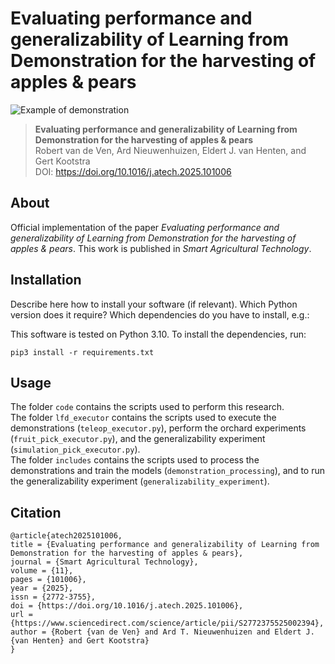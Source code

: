 # Evaluating performance and generalizability of Learning from Demonstration for the harvesting of apples & pears
![Example of demonstration](assets/grasp_TO.jpg "Example of demonstration")
> **Evaluating performance and generalizability of Learning from Demonstration for the harvesting of apples & pears**\
> Robert van de Ven, Ard Nieuwenhuizen, Eldert J. van Henten, and Gert Kootstra\
> DOI: https://doi.org/10.1016/j.atech.2025.101006

## About
Official implementation of the paper *Evaluating performance and generalizability of Learning from Demonstration for the harvesting of apples & pears*. This work is published in *Smart Agricultural Technology*.

## Installation
Describe here how to install your software (if relevant). Which Python version does it require? Which dependencies do you have to install, e.g.:

This software is tested on Python 3.10. To install the dependencies, run:
```
pip3 install -r requirements.txt
```

## Usage
The folder ``code`` contains the scripts used to perform this research. \
The folder ``lfd_executor`` contains the scripts used to execute the demonstrations (``teleop_executor.py``), perform the orchard experiments (``fruit_pick_executor.py``), and the generalizability experiment (``simulation_pick_executor.py``). \
The folder ``includes`` contains the scripts used to process the demonstrations and train the models (``demonstration_processing``),  and to run the generalizability experiment (``generalizability_experiment``). 

## Citation
```
@article{atech2025101006,
title = {Evaluating performance and generalizability of Learning from Demonstration for the harvesting of apples & pears},
journal = {Smart Agricultural Technology},
volume = {11},
pages = {101006},
year = {2025},
issn = {2772-3755},
doi = {https://doi.org/10.1016/j.atech.2025.101006},
url = {https://www.sciencedirect.com/science/article/pii/S2772375525002394},
author = {Robert {van de Ven} and Ard T. Nieuwenhuizen and Eldert J. {van Henten} and Gert Kootstra}
}
```
